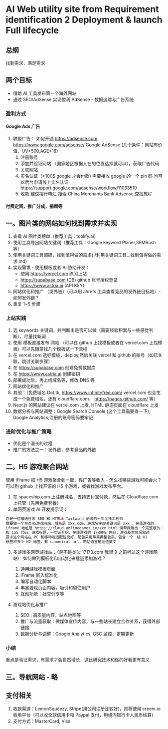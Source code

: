 # AI Web utility site from Requirement identification 2 Deployment & launch Full lifecycle

## 总纲

找到需求，满足需求

## 两个目标

- 借助 AI 工具发布第一个海外网站
- 通过 SEO/AdSense 实现盈利 AdSense - 数据追踪与广告系统

### 盈利方式

#### Google Ads 广告

1. 联盟广告：
   如何开通 https://adsense.com https://www.google.com/adsense/ Google AdSense (几个条件：网站有价值，UV>500,AGE>18)
   1. 注册账号
   2. 添加并验证网站 （国家地区根据人在的位置选择就可以），获取广告代码
   3. 关联网站
   4. 实名认证（>100$ google 才会付款) 需要接收 google 的一个 pin 码
      也可以后台申请线上实名认证 https://support.google.com/adsense/workflow/11033519
   5. 收款 建议招行电汇 搜索 China Merchants Bank Adsense,查找教程

#### 付费定阅，推广分成，捐赠等

## 一。图片类的网站如何找到需求并实现

1. 查看 AI 图片类榜单（推荐工具：toolify.ai）
2. 使用工具导出网站关键词（推荐工具：Google keyword Planer,SEMRush 等）
3. 使用关键词工具调研，找到值得做的需求(./利用关键词工具...找到值得做的需求.md)
4. 实现需求 - 使用模板或者 AI 协助开发：
   - 使用 https://vercel.com 练习上站
   - https://supabase.com (DB) github 账号授权登录
   - https://www.astria.ai (API KEY)
5. 网站优化和推广 （发外链）（可以用 ahrefs 工具查看竞品的发外链目标地）- 如何发外链？
6. 重复 1~5 步骤

### 上站实践

1. 选 keywords 关键词，并判断出是否可以做（需要经验积累与一些感觉判断），尽量找新词
2. 使用 模板直接发布 网站 （可以在 github 上找模板或者在 vercel.com 上找模板）可以先随意找几个模板试一下流程
3. 在 vercel.com 选好模板，deploy,然后关联 vercel 和 github 的账号（如已关联，跳过关联步骤）
4. 在 https://supabase.com 创建免费数据库
5. 在 https://www.astria.ai 创建密钥
6. 部署成功后，再上线域名等，修改 DNS 等
7. 网站优化和推广
8. 其他：（免费域名 Dot.tk, https://www.infinityfree.com/ vercel.com 也会生成一个免费域名，还有 cloudflare.com， https://pages.github.com/ 等）
9. Next.js 的网站建议在 vercel.com 上发, HTML 静态页面在 cloudflare 上发
10. 数据分析与网站调整：Google Search Console (这个工具需要查一下); Google Analytics;注册的账号密码要牢记

### 进阶优化与推广策略

- 优化是个漫长的过程
- 推广的方法之一：发外链，参考竞品的外链

## 二。H5 游戏聚合网站

使用 IFrame 把 H5 游戏聚合到一起，靠广告等收入 - 怎么找哪些游戏可能会火？
可以到 github 上找开源的 H5 小游戏，或者找游戏发布平台。

1. 在 spaceship.com 上注册域名，支持支付宝付款，然后在 Cloudflare.com 上托管（先用免费套餐）
2. 单网页游戏 AI 开发提示词：

```html
你是一位精通谷歌 SEO 和 HTML& Tailwind 语法的十年全栈工程师
我要做一个单页H5游戏网站，域名是 xxx.com，游戏名字即关键词是 xxx ，在线游戏的
iframe 地址是 https://cloud.onlinegames.io/xxx.html 请帮我输出一个完整版的 HTML
和 CSS 代码，游戏标题，一句话介绍，在线游戏的 IFRAME 内容，游戏基本情况叙述
要求这个网站在 PC 和移动端适配性良好，配色采用苹果典型色系，包含一个一级 H1
标签和多个 H2 标签，有 canonical url，网站语言是地道英文
```

3. 多游戏多网页游戏站：（是不是类似 17173.com 我很 9 之前听过这个游戏网站）
   如何做到模板化和自动化来批量添加游戏？

   1. 通用游戏模板页面
   2. IFrame 嵌入标准化
   3. 编写自动化脚本
   4. 丰富游戏页面内容，吸引和留住用户
   5. 互动功能：社交分享等

4. 游戏站优化与推广
   1. SEO : 高质量内容，站点地图等
   2. 推广与流量获取：做媒体宣传内容，与一些站长建立合作关系，获得外部链接
   3. 数据分析与调整：Google Analytics, GSC 监控，定期更新

### 小结

重点是验证需求，有需求才会自然增长，这比研究技术和做的好看更有意义

## 三。导航网站 - 略

## 支付相关

1. 收款渠道：LemonSqueezy, Stripe(用公司注册比较好)，推荐使用 creem.io 收单平台（可以收全球信用卡和 Paypal 支付，用境内银行卡人民币结算)
2. 支付方式：MasterCard, Visa
